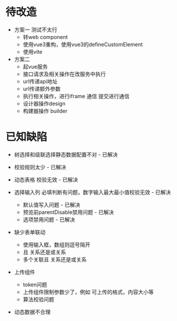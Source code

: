 # 待改造
- 方案一 测试不太行
    - 转web component
    - 使用vue3重构，使用vue3的defineCustomElement
    - 使用vite
- 方案二
    - 起vue服务
    - 接口请求及相关操作在改服务中执行
    - url传递api地址
    - url传递额外参数
    - 执行相关操作，进行iframe 通信 提交进行通信
    - 设计器操作design
    - 构建器操作 builder

# 已知缺陷
- 树选择和级联选择静态数据配置不对 - 已解决
- 校验规则太少 - 已解决
- 动态表格 校验无效 - 已解决
- 选择输入列 必填判断有问题，数字输入最大最小值校验无效 - 已解决
    - 默认值写入问题 - 已解决
    - 预览前parentDisable禁用问题 - 已解决
    - 选项禁用问题 - 已解决

- 缺少表单联动
    - 使用输入框，数组则逗号隔开
    - 且 关系还是或关系
    - 多个关联且 关系还是或关系
- 上传组件
    - token问题
    - 上传组件限制参数少了，例如 可上传的格式，内容大小等
    - 算法校验问题
- 动态数据不合理
